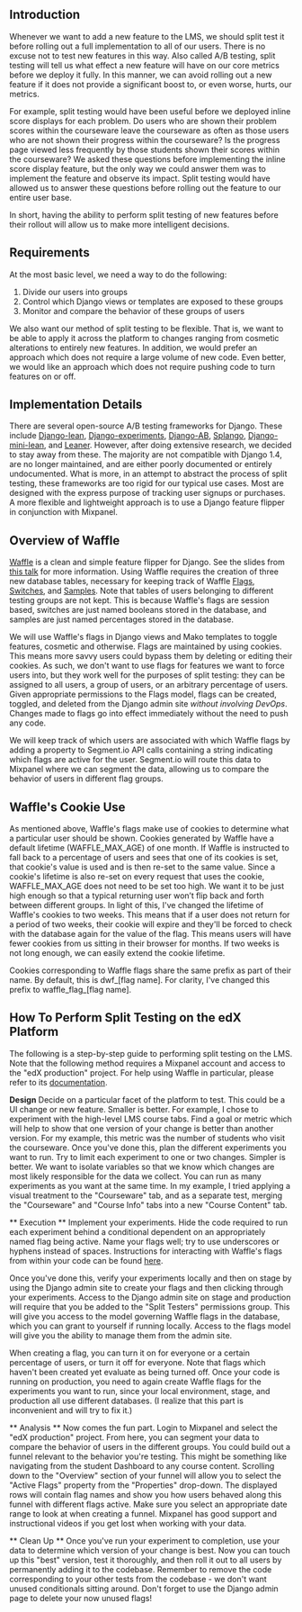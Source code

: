 ## Introduction ##

Whenever we want to add a new feature to the LMS, we should split test it before rolling out a full implementation to all of our users. There is no excuse not to test new features in this way. Also called A/B testing, split testing will tell us what effect a new feature will have on our core metrics before we deploy it fully. In this manner, we can avoid rolling out a new feature if it does not provide a significant boost to, or even worse, hurts, our metrics.

For example, split testing would have been useful before we deployed inline score displays for each problem. Do users who are shown their problem scores within the courseware leave the courseware as often as those users who are not shown their progress within the courseware? Is the progress page viewed less frequently by those students shown their scores within the courseware? We asked these questions before implementing the inline score display feature, but the only way we could answer them was to implement the feature and observe its impact. Split testing would have allowed us to answer these questions before rolling out the feature to our entire user base.

In short, having the ability to perform split testing of new features before their rollout will allow us to make more intelligent decisions. 

## Requirements ##

At the most basic level, we need a way to do the following:

1. Divide our users into groups
2. Control which Django views or templates are exposed to these groups
3. Monitor and compare the behavior of these groups of users

We also want our method of split testing to be flexible. That is, we want to be able to apply it across the platform to changes ranging from cosmetic alterations to entirely new features. In addition, we would prefer an approach which does not require a large volume of new code. Even better, we would like an approach which does not require pushing code to turn features on or off.

## Implementation Details ##

There are several open-source A/B testing frameworks for Django. These include [Django-lean](https://github.com/causes/django-lean), [Django-experiments](https://github.com/mixcloud/django-experiments), [Django-AB](https://github.com/johnboxall/django-ab), [Splango](https://github.com/shimon/Splango), [Django-mini-lean](https://github.com/DanAncona/django-mini-lean), and [Leaner](https://bitbucket.org/brianjinwright/leaner). However, after doing extensive research, we decided to stay away from these. The majority are not compatible with Django 1.4, are no longer maintained, and are either poorly documented or entirely undocumented. What is more, in an attempt to abstract the process of split testing, these frameworks are too rigid for our typical use cases. Most are designed with the express purpose of tracking user signups or purchases. A more flexible and lightweight approach is to use a Django feature flipper in conjunction with Mixpanel.

## Overview of Waffle ##

[Waffle](https://github.com/jsocol/django-waffle) is a clean and simple feature flipper for Django. See the slides from [this talk](http://www.slideshare.net/tobych/waffle-talk-22102335) for more information. Using Waffle requires the creation of three new database tables, necessary for keeping track of Waffle [Flags](http://waffle.readthedocs.org/en/latest/types.html#flags), [Switches](http://waffle.readthedocs.org/en/latest/types.html#switches), and [Samples](http://waffle.readthedocs.org/en/latest/types.html#samples). Note that tables of users belonging to different testing groups are not kept. This is because Waffle's flags are session based, switches are just named booleans stored in the database, and samples are just named percentages stored in the database.

We will use Waffle's flags in Django views and Mako templates to toggle features, cosmetic and otherwise. Flags are maintained by using cookies. This means more savvy users could bypass them by deleting or editing their cookies. As such, we don't want to use flags for features we want to force users into, but they work well for the purposes of split testing: they can be assigned to all users, a group of users, or an arbitrary percentage of users. Given appropriate permissions to the Flags model, flags can be created, toggled, and deleted from the Django admin site *without involving DevOps*. Changes made to flags go into effect immediately without the need to push any code. 

We will keep track of which users are associated with which Waffle flags by adding a property to Segment.io API calls containing a string indicating which flags are active for the user. Segment.io will route this data to Mixpanel where we can segment the data, allowing us to compare the behavior of users in different flag groups.

## Waffle's Cookie Use ##

As mentioned above, Waffle's flags make use of cookies to determine what a particular user should be shown. Cookies generated by Waffle have a default lifetime (WAFFLE_MAX_AGE) of one month. If Waffle is instructed to fall back to a percentage of users and sees that one of its cookies is set, that cookie's value is used and is then re-set to the same value. Since a cookie's lifetime is also re-set on every request that uses the cookie, WAFFLE_MAX_AGE does not need to be set too high. We want it to be just high enough so that a typical returning user won’t flip back and forth between different groups. In light of this, I've changed the lifetime of Waffle's cookies to two weeks. This means that if a user does not return for a period of two weeks, their cookie will expire and they'll be forced to check with the database again for the value of the flag. This means users will have fewer cookies from us sitting in their browser for months. If two weeks is not long enough, we can easily extend the cookie lifetime.

Cookies corresponding to Waffle flags share the same prefix as part of their name. By default, this is dwf_[flag name]. For clarity, I've changed this prefix to waffle_flag_[flag name].

## How To Perform Split Testing on the edX Platform ##

The following is a step-by-step guide to performing split testing on the LMS. Note that the following method requires a Mixpanel account and access to the "edX production" project. For help using Waffle in particular, please refer to its [documentation](http://waffle.readthedocs.org/en/latest/index.html).

**Design**
Decide on a particular facet of the platform to test. This could be a UI change or new feature. Smaller is better. For example, I chose to experiment with the high-level LMS course tabs. Find a goal or metric which will help to show that one version of your change is better than another version. For my example, this metric was the number of students who visit the courseware. Once you've done this, plan the different experiments you want to run. Try to limit each experiment to one or two changes. Simpler is better. We want to isolate variables so that we know which changes are most likely responsible for the data we collect. You can run as many experiments as you want at the same time. In my example, I tried applying a visual treatment to the "Courseware" tab, and as a separate test, merging the "Courseware" and "Course Info" tabs into a new "Course Content" tab.

** Execution **
Implement your experiments. Hide the code required to run each experiment behind a conditional dependent on an appropriately named flag being active. Name your flags well; try to use underscores or hyphens instead of spaces. Instructions for interacting with Waffle's flags from within your code can be found [here](http://waffle.readthedocs.org/en/latest/usage.html).
 
Once you've done this, verify your experiments locally and then on stage by using the Django admin site to create your flags and then clicking through your experiments. Access to the Django admin site on stage and production will require that you be added to the "Split Testers" permissions group. This will give you access to the model governing Waffle flags in the database, which you can grant to yourself if running locally. Access to the flags model will give you the ability to manage them from the admin site.

When creating a flag, you can turn it on for everyone or a certain percentage of users, or turn it off for everyone. Note that flags which haven't been created yet evaluate as being turned off. Once your code is running on production, you need to again create Waffle flags for the experiments you want to run, since your local environment, stage, and production all use different databases. (I realize that this part is inconvenient and will try to fix it.)

** Analysis **
Now comes the fun part. Login to Mixpanel and select the "edX production" project. From here, you can segment your data to compare the behavior of users in the different groups. You could build out a funnel relevant to the behavior you're testing. This might be something like navigating from the student Dashboard to any course content. Scrolling down to the "Overview" section of your funnel will allow you to select the "Active Flags" property from the "Properties" drop-down. The displayed rows will contain flag names and show you how users behaved along this funnel with different flags active. Make sure you select an appropriate date range to look at when creating a funnel. Mixpanel has good support and instructional videos if you get lost when working with your data.

** Clean Up **
Once you've run your experiment to completion, use your data to determine which version of your change is best. Now you can touch up this "best" version, test it thoroughly, and then roll it out to all users by permanently adding it to the codebase. Remember to remove the code corresponding to your other tests from the codebase - we don't want unused conditionals sitting around. Don't forget to use the Django admin page to delete your now unused flags!
